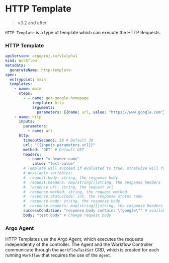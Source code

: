 # HTTP Template
 
> v3.2 and after 

`HTTP Template` is a type of template which can execute the HTTP Requests.

### HTTP Template

```yaml
apiVersion: argoproj.io/v1alpha1
kind: Workflow
metadata:
  generateName: http-template-
spec:
  entrypoint: main
  templates:
    - name: main
      steps:
        - - name: get-google-homepage
            template: http
            arguments:
              parameters: [{name: url, value: "https://www.google.com"}]
    - name: http
      inputs:
        parameters:
          - name: url
      http:
        timeoutSeconds: 20 # Default 30
        url: "{{inputs.parameters.url}}"
        method: "GET" # Default GET
        headers:
          - name: "x-header-name"
            value: "test-value"
        # Template will succeed if evaluated to true, otherwise will fail
        # Available variables:
        #  request.body: string, the response body
        #  request.headers: map[string][]string, the response headers
        #  response.url: string, the request url
        #  response.method: string, the request method
        #  response.statusCode: int, the response status code
        #  response.body: string, the response body
        #  response.headers: map[string][]string, the response headers
        successCondition: "response.body contains \"google\"" # available since v3.3
        body: "test body" # Change request body
```

### Argo Agent
HTTP Templates use the Argo Agent, which executes the requests independently of the controller. The Agent and the Workflow
Controller communicate through the `WorkflowTaskSet` CRD, which is created for each running `Workflow` that requires the use
of the `Agent`.